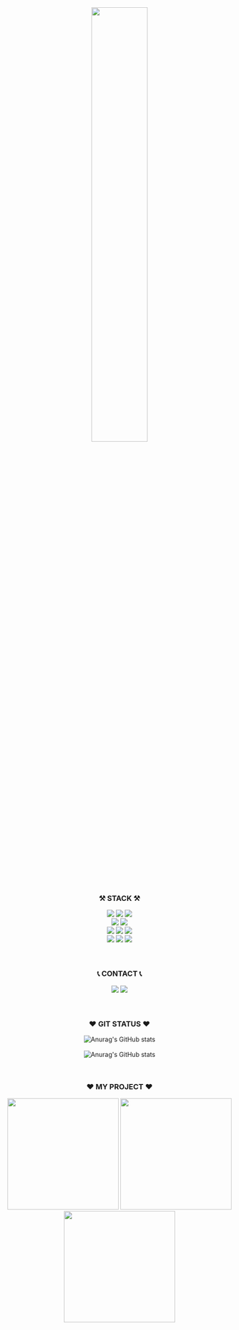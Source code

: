 
<div align=center>
  <img src=https://github.com/guncat-02/guncat-02/assets/169626974/6c1d2eef-f949-4a26-9522-700d886cf532 width=50%>
</div>
<br>
<div align="center">
  
### ⚒ STACK ⚒

</div>
<div align="center">
<img src="https://img.shields.io/badge/java-007396?style=for-the-badge&logo=java&logoColor=white">
<img src="https://img.shields.io/badge/spring-6DB33F?style=for-the-badge&logo=spring&logoColor=white"/>
<img src="https://img.shields.io/badge/apachetomcat-F8DC75?style=for-the-badge&logo=apachetomcat&logoColor=black">
<br>
<img src="https://img.shields.io/badge/oracle-F80000?style=for-the-badge&logo=oracle&logoColor=white">
<img src="https://img.shields.io/badge/mariaDB-003545?style=for-the-badge&logo=mariaDB&logoColor=white"/>
<br>
<img src="https://img.shields.io/badge/html5-E34F26?style=for-the-badge&logo=html5&logoColor=white">
<img src="https://img.shields.io/badge/css-1572B6?style=for-the-badge&logo=css3&logoColor=white">
<img src="https://img.shields.io/badge/javascript-F7DF1E?style=for-the-badge&logo=javascript&logoColor=black">
<br>
<img src="https://img.shields.io/badge/github-181717?style=for-the-badge&logo=github&logoColor=white"/>
<img src="https://img.shields.io/badge/git-F05032?style=for-the-badge&logo=git&logoColor=white"/>
<img src="https://img.shields.io/badge/linux-FCC624?style=for-the-badge&logo=linux&logoColor=black"/>
</div>
<br>
<br>
<div align="center">
  
### 📞 CONTACT 📞

</div>
<div align="center">
<a href="mailto:nuit0204@naver.com"><img src="https://img.shields.io/badge/EMAIL-03C75A?style=for-the-badge&logo=e&logoColor=white&link=mailto:nuit0204@naver.com"></a>
<a href="https://www.notion.so/GUNCAT-a80f07c72ceb4559b237cafe103cf08d"><img src="https://img.shields.io/badge/NOTION-000000?style=for-the-badge&logo=notion&logoColor=white"></a>
</div>
<br>
<br>
<div align="center">
  
### ♥️ GIT STATUS ♥️

</div>
<div align="center">

![Anurag's GitHub stats](https://github-readme-stats.vercel.app/api?username=guncat-02&show_icons=true&theme=neon&show_owner=true)
<br>
<br>
![Anurag's GitHub stats](http://github-profile-summary-cards.vercel.app/api/cards/profile-details?username=guncat-02&theme=2077)

</div>
<br>
<div align="center">
  
### ♥️ MY PROJECT ♥️

</div>

<p align="center">
  <a href="https://github.com/guncat-02/momentum"><img width="250" src="https://github-readme-stats.vercel.app/api/pin/?username=guncat-02&repo=momentum&theme=dark"/></a>
  <a href="https://github.com/guncat-02/pet"><img width="250" src="https://github-readme-stats.vercel.app/api/pin/?username=guncat-02&repo=pet&theme=dark"/></a>
  <a href="https://github.com/guncat-02/hospital"><img width="250" src="https://github-readme-stats.vercel.app/api/pin/?username=guncat-02&repo=hospital&theme=dark"/></a>
</p>
